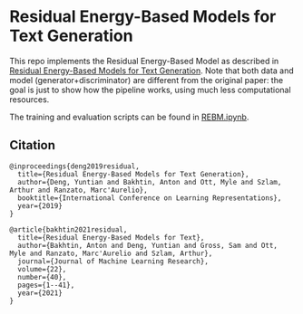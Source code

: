 # Residual Energy-Based Models for Text Generation

This repo implements the Residual Energy-Based Model as described in [Residual Energy-Based Models for Text Generation](https://openreview.net/pdf?id=B1l4SgHKDH). Note that both data and model (generator+discriminator) are different from the original paper: the goal is just to show how the pipeline works, using much less computational resources.

The training and evaluation scripts can be found in [REBM.ipynb](REBM.ipynb).

## Citation

```
@inproceedings{deng2019residual,
  title={Residual Energy-Based Models for Text Generation},
  author={Deng, Yuntian and Bakhtin, Anton and Ott, Myle and Szlam, Arthur and Ranzato, Marc'Aurelio},
  booktitle={International Conference on Learning Representations},
  year={2019}
}

@article{bakhtin2021residual,
  title={Residual Energy-Based Models for Text},
  author={Bakhtin, Anton and Deng, Yuntian and Gross, Sam and Ott, Myle and Ranzato, Marc'Aurelio and Szlam, Arthur},
  journal={Journal of Machine Learning Research},
  volume={22},
  number={40},
  pages={1--41},
  year={2021}
}
```
